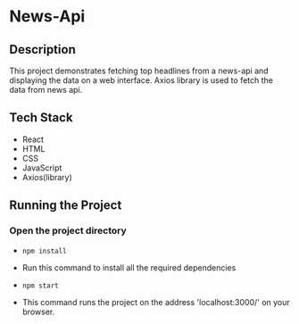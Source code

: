 # News-Api

## Description
This project demonstrates fetching top headlines from a news-api and displaying the data on a web interface.
Axios library is used to fetch the data from news api.

## Tech Stack
- React
- HTML
- CSS
- JavaScript
- Axios(library)

## Running the Project
### Open the project directory 
- `npm install`
- Run this command to install all the required dependencies

- `npm start`
- This command runs the project on the address 'localhost:3000/' on your browser. 

